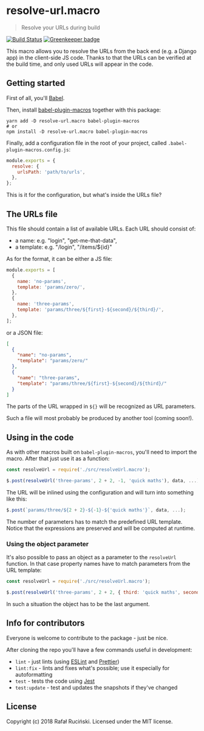 # resolve-url.macro

> Resolve your URLs during build

[![Build Status](https://travis-ci.org/fatfisz/resolve-url.macro.svg?branch=master)](https://travis-ci.org/fatfisz/resolve-url.macro)
[![Greenkeeper badge](https://badges.greenkeeper.io/fatfisz/resolve-url.macro.svg)](https://greenkeeper.io/)

This macro allows you to resolve the URLs from the back end (e.g. a Django app) in the client-side JS code.
Thanks to that the URLs can be verified at the build time, and only used URLs will appear in the code.

## Getting started

First of all, you'll [Babel](https://github.com/babel/babel).

Then, install [babel-plugin-macros](https://github.com/kentcdodds/babel-plugin-macros) together with this package:
```shell
yarn add -D resolve-url.macro babel-plugin-macros
# or
npm install -D resolve-url.macro babel-plugin-macros
```

Finally, add a configuration file in the root of your project, called `.babel-plugin-macros.config.js`:
```js
module.exports = {
  resolve: {
    urlsPath: 'path/to/urls',
  },
};
```

This is it for the configuration, but what's inside the URLs file?

## The URLs file

This file should contain a list of available URLs. Each URL should consist of:
- a name: e.g. "login", "get-me-that-data",
- a template: e.g. "/login", "/items/${id}"

As for the format, it can be either a JS file:
```js
module.exports = [
  {
    name: 'no-params',
    template: 'params/zero/',
  },
  {
    name: 'three-params',
    template: 'params/three/${first}-${second}/${third}/',
  },
];
```

or a JSON file:
```json
[
  {
    "name": "no-params",
    "template": "params/zero/"
  },
  {
    "name": "three-params",
    "template": "params/three/${first}-${second}/${third}/"
  }
]
```

The parts of the URL wrapped in `${}` will be recognized as URL parameters.

Such a file will most probably be produced by another tool (coming soon!).

## Using in the code

As with other macros built on `babel-plugin-macros`, you'll need to import the macro. After that just use it as a function:
```js
const resolveUrl = require('./src/resolveUrl.macro');

$.post(resolveUrl('three-params', 2 + 2, -1, 'quick maths'), data, ...);
```

The URL will be inlined using the configuration and will turn into something like this:
```js
$.post(`params/three/${2 + 2}-${-1}-${'quick maths'}`, data, ...);
```

The number of parameters has to match the predefined URL template. Notice that the expressions are preserved and will be computed at runtime.

### Using the object parameter

It's also possible to pass an object as a parameter to the `resolveUrl` function. In that case property names have to match parameters from the URL template:
```js
const resolveUrl = require('./src/resolveUrl.macro');

$.post(resolveUrl('three-params', 2 + 2, { third: 'quick maths', second: -1 }), data, ...);
```

In such a situation the object has to be the last argument.

## Info for contributors

Everyone is welcome to contribute to the package - just be nice.

After cloning the repo you'll have a few commands useful in development:
* `lint` - just lints (using [ESLint](https://github.com/eslint/eslint) and [Prettier](https://github.com/prettier/prettier))
* `lint:fix` - lints and fixes what's possible; use it especially for autoformatting
* `test` - tests the code using [Jest](https://github.com/facebook/jest)
* `test:update` - test and updates the snapshots if they've changed

## License

Copyright (c) 2018 Rafał Ruciński. Licensed under the MIT license.
